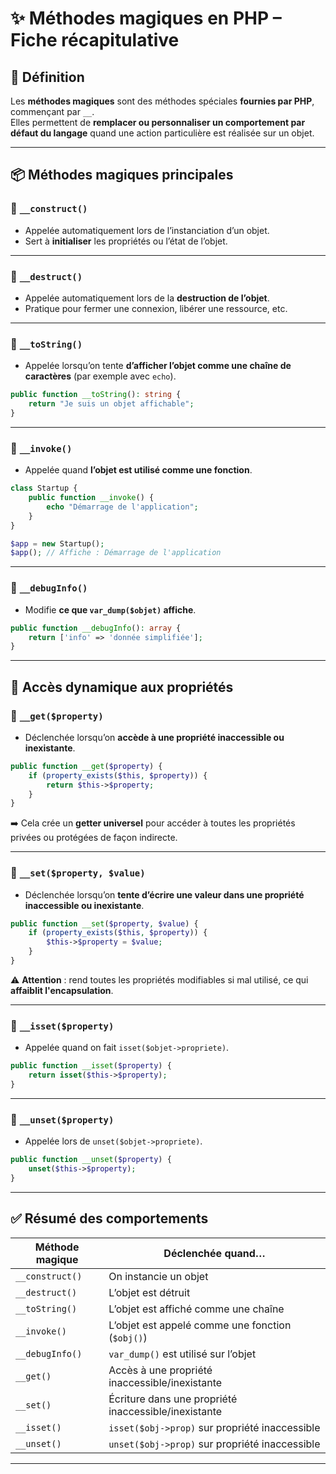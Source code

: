
# ✨ Méthodes magiques en PHP – Fiche récapitulative

## 🔑 Définition

Les **méthodes magiques** sont des méthodes spéciales **fournies par PHP**, commençant par `__`.  
Elles permettent de **remplacer ou personnaliser un comportement par défaut du langage** quand une action particulière est réalisée sur un objet.

---

## 📦 Méthodes magiques principales

### 🔹 `__construct()`
- Appelée automatiquement lors de l’instanciation d’un objet.
- Sert à **initialiser** les propriétés ou l’état de l’objet.

---

### 🔹 `__destruct()`
- Appelée automatiquement lors de la **destruction de l’objet**.
- Pratique pour fermer une connexion, libérer une ressource, etc.

---

### 🔹 `__toString()`
- Appelée lorsqu’on tente **d’afficher l’objet comme une chaîne de caractères** (par exemple avec `echo`).

```php
public function __toString(): string {
    return "Je suis un objet affichable";
}
```

---

### 🔹 `__invoke()`
- Appelée quand **l’objet est utilisé comme une fonction**.

```php
class Startup {
    public function __invoke() {
        echo "Démarrage de l'application";
    }
}

$app = new Startup();
$app(); // Affiche : Démarrage de l'application
```

---

### 🔹 `__debugInfo()`
- Modifie **ce que `var_dump($objet)` affiche**.

```php
public function __debugInfo(): array {
    return ['info' => 'donnée simplifiée'];
}
```

---

## 🧩 Accès dynamique aux propriétés

### 🔹 `__get($property)`
- Déclenchée lorsqu’on **accède à une propriété inaccessible ou inexistante**.

```php
public function __get($property) {
    if (property_exists($this, $property)) {
        return $this->$property;
    }
}
```

➡️ Cela crée un **getter universel** pour accéder à toutes les propriétés privées ou protégées de façon indirecte.

---

### 🔹 `__set($property, $value)`
- Déclenchée lorsqu’on **tente d’écrire une valeur dans une propriété inaccessible ou inexistante**.

```php
public function __set($property, $value) {
    if (property_exists($this, $property)) {
        $this->$property = $value;
    }
}
```

⚠️ **Attention** : rend toutes les propriétés modifiables si mal utilisé, ce qui **affaiblit l'encapsulation**.

---

### 🔹 `__isset($property)`
- Appelée quand on fait `isset($objet->propriete)`.

```php
public function __isset($property) {
    return isset($this->$property);
}
```

---

### 🔹 `__unset($property)`
- Appelée lors de `unset($objet->propriete)`.

```php
public function __unset($property) {
    unset($this->$property);
}
```

---

## ✅ Résumé des comportements

| Méthode magique   | Déclenchée quand…                                                   |
|-------------------|----------------------------------------------------------------------|
| `__construct()`   | On instancie un objet                                               |
| `__destruct()`    | L’objet est détruit                                                 |
| `__toString()`    | L’objet est affiché comme une chaîne                                |
| `__invoke()`      | L’objet est appelé comme une fonction (`$obj()`)                    |
| `__debugInfo()`   | `var_dump()` est utilisé sur l’objet                                |
| `__get()`         | Accès à une propriété inaccessible/inexistante                      |
| `__set()`         | Écriture dans une propriété inaccessible/inexistante                |
| `__isset()`       | `isset($obj->prop)` sur propriété inaccessible                      |
| `__unset()`       | `unset($obj->prop)` sur propriété inaccessible                      |

---
